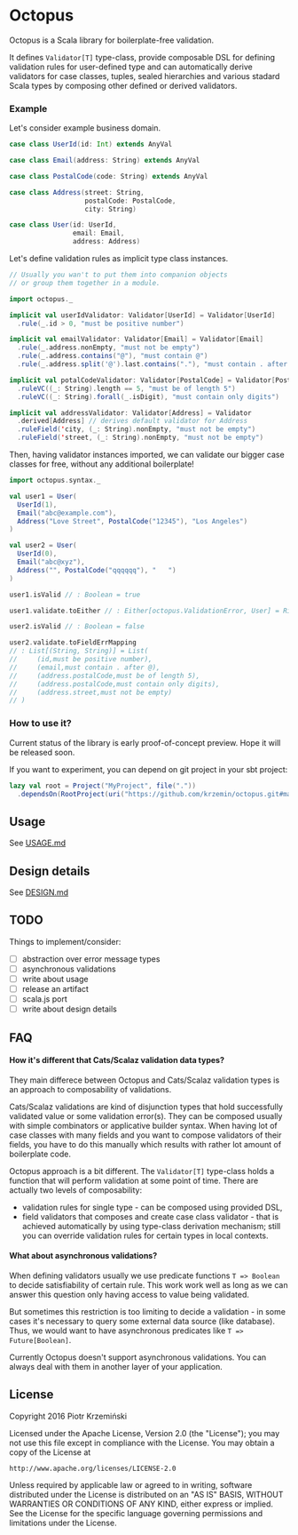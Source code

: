 # Octopus

Octopus is a Scala library for boilerplate-free validation.

It defines `Validator[T]` type-class, provide composable DSL for
defining validation rules for user-defined type and can automatically
derive validators for case classes, tuples, sealed hierarchies and various
stadard Scala types by composing other defined or derived validators.

### Example

Let's consider example business domain.

```scala
case class UserId(id: Int) extends AnyVal

case class Email(address: String) extends AnyVal

case class PostalCode(code: String) extends AnyVal

case class Address(street: String,
                   postalCode: PostalCode,
                   city: String)

case class User(id: UserId,
                email: Email,
                address: Address)
```

Let's define validation rules as implicit type class instances.

```scala
// Usually you wan't to put them into companion objects
// or group them together in a module.

import octopus._

implicit val userIdValidator: Validator[UserId] = Validator[UserId]
  .rule(_.id > 0, "must be positive number")

implicit val emailValidator: Validator[Email] = Validator[Email]
  .rule(_.address.nonEmpty, "must not be empty")
  .rule(_.address.contains("@"), "must contain @")
  .rule(_.address.split('@').last.contains("."), "must contain . after @")

implicit val potalCodeValidator: Validator[PostalCode] = Validator[PostalCode]
  .ruleVC((_: String).length == 5, "must be of length 5")
  .ruleVC((_: String).forall(_.isDigit), "must contain only digits")

implicit val addressValidator: Validator[Address] = Validator
  .derived[Address] // derives default validator for Address
  .ruleField('city, (_: String).nonEmpty, "must not be empty")
  .ruleField('street, (_: String).nonEmpty, "must not be empty")
```

Then, having validator instances imported, we can validate
our bigger case classes for free, without any additional boilerplate!

```scala
import octopus.syntax._

val user1 = User(
  UserId(1),
  Email("abc@example.com"),
  Address("Love Street", PostalCode("12345"), "Los Angeles")
)

val user2 = User(
  UserId(0),
  Email("abc@xyz"),
  Address("", PostalCode("qqqqqq"), "   ")
)

user1.isValid // : Boolean = true

user1.validate.toEither // : Either[octopus.ValidationError, User] = Right(user1)

user2.isValid // : Boolean = false

user2.validate.toFieldErrMapping
// : List[(String, String)] = List(
//     (id,must be positive number), 
//     (email,must contain . after @),
//     (address.postalCode,must be of length 5), 
//     (address.postalCode,must contain only digits),
//     (address.street,must not be empty)
// )
```

### How to use it?

Current status of the library is early proof-of-concept preview. Hope it will be released soon.

If you want to experiment, you can depend on git project in your sbt project:

```scala
lazy val root = Project("MyProject", file("."))
  .dependsOn(RootProject(uri("https://github.com/krzemin/octopus.git#master")))
```

## Usage

See [USAGE.md](USAGE.md)

## Design details

See [DESIGN.md](DESIGN.md)

## TODO

Things to implement/consider:

* [ ] abstraction over error message types
* [ ] asynchronous validations
* [ ] write about usage
* [ ] release an artifact
* [ ] scala.js port
* [ ] write about design details

## FAQ

#### How it's different that Cats/Scalaz validation data types?

They main differece between Octopus and Cats/Scalaz validation types is an approach
to composability of validations.

Cats/Scalaz validations are kind of disjunction types that hold successfully validated
value or some validation error(s). They can be composed usually with simple combinators
or applicative builder syntax. When having lot of case classes with many fields and you
want to compose validators of their fields, you have to do this manually which results
with rather lot amount of boilerplate code.

Octopus approach is a bit different. The `Validator[T]` type-class holds a function
that will perform validation at some point of time. There are actually two levels of
composability: 

* validation rules for single type - can be composed using provided DSL,
* field validators that composes and create case class validator - that is achieved
  automatically by using type-class derivation mechanism; still you can override validation
  rules for certain types in local contexts.

#### What about asynchronous validations?

When defining validators usually we use predicate functions `T => Boolean` to decide
satisfiability of certain rule. This work work well as long as we can answer this
question only having access to value being validated.

But sometimes this restriction is too limiting to decide a validation - in some cases
it's necessary to query some external data source (like database). Thus, we would
want to have asynchronous predicates like `T => Future[Boolean]`.

Currently Octopus doesn't support asynchronous validations. You can always deal with
them in another layer of your application.

## License

Copyright 2016 Piotr Krzemiński

Licensed under the Apache License, Version 2.0 (the "License");
you may not use this file except in compliance with the License.
You may obtain a copy of the License at

    http://www.apache.org/licenses/LICENSE-2.0

Unless required by applicable law or agreed to in writing, software
distributed under the License is distributed on an "AS IS" BASIS,
WITHOUT WARRANTIES OR CONDITIONS OF ANY KIND, either express or implied.
See the License for the specific language governing permissions and
limitations under the License.
